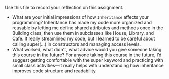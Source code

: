 Use this file to record your reflection on this assignment.

- What are your initial impressions of how `Inheritance` affects your programming?
Inheritance has made my code more organized and reusable by letting me define shared attributes and methods once in the Building class, then use them in subclasses like House, Library, and Cafe. It really streamlined my code, but I learned to be careful about calling super(...) in constructors and managing access levels.
- What worked, what didn't, what advice would you give someone taking this course in the future?
For anyone taking this course in the future, I’d suggest getting comfortable with the super keyword and practicing with small class activities—it really helps with understanding how inheritance improves code structure and readability.